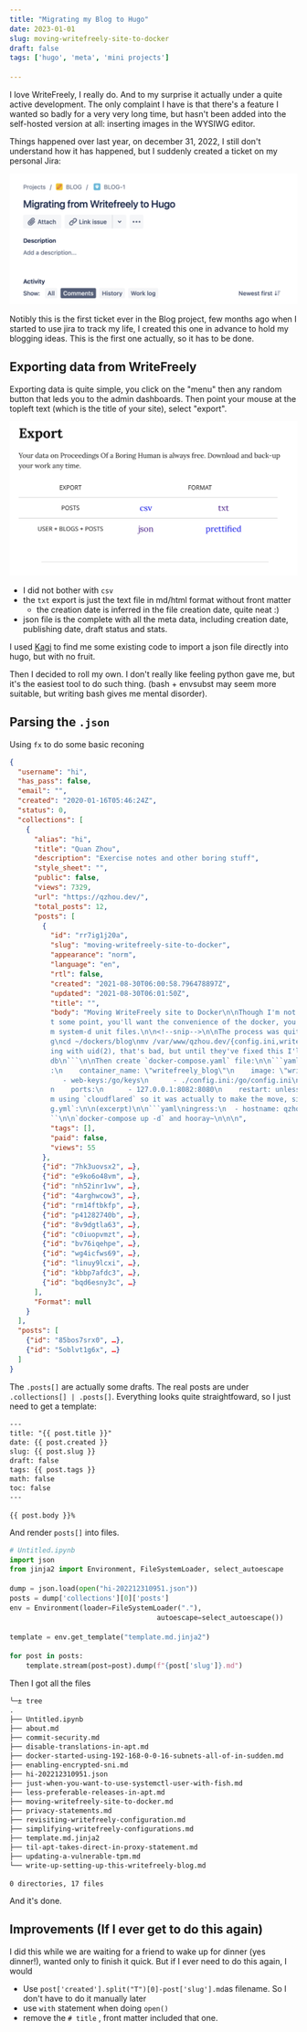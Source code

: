 ```yaml
---
title: "Migrating my Blog to Hugo"
date: 2023-01-01
slug: moving-writefreely-site-to-docker
draft: false
tags: ['hugo', 'meta', 'mini projects']

---
```


I love WriteFreely, I really do. And to my surprise it actually under a quite active development. The only complaint I have is that there's a feature I wanted so badly for a very very long time, but hasn't been added into the self-hosted version at all: inserting images in the WYSIWG editor.

Things happened over last year, on december 31, 2022, I still don't understand how it has happened, but I suddenly created a ticket on my personal Jira:

![image-20230101195857198](image-20230101195857198.png)



Notibly this is the first ticket ever in the Blog project, few months ago when I started to use jira to track my life, I created this one in advance to hold my blogging ideas. This is the first one actually, so it has to be done.

## Exporting data from WriteFreely

Exporting data is quite simple, you click on the "menu" then any random button that leds you to the admin dashboards. Then point your mouse at the topleft text (which is the title of your site), select "export".

![image-20230101200708376](image-20230101200708376.png)

- I did not bother with `csv`
- the `txt` export is just the text file in md/html format without front matter
  - the creation date is inferred in the file creation date, quite neat :)
- json file is the complete with all the meta data, including creation date,  publishing date, draft status and stats.

I used [Kagi](https://www.kagi.com) to find me some existing code to import a json file directly into hugo, but with no fruit.

Then I decided to roll my own. I don't really like feeling python gave me, but it's the easiest tool to do such thing. (bash + envsubst may seem more suitable, but writing bash gives me mental disorder).

## Parsing the `.json`

Using `fx` to do some basic reconing

```json
{
  "username": "hi",
  "has_pass": false,
  "email": "",
  "created": "2020-01-16T05:46:24Z",
  "status": 0,
  "collections": [
    {
      "alias": "hi",
      "title": "Quan Zhou",
      "description": "Exercise notes and other boring stuff",
      "style_sheet": "",
      "public": false,
      "views": 7329,
      "url": "https://qzhou.dev/",
      "total_posts": 12,
      "posts": [
        {
          "id": "rr7ig1j20a",
          "slug": "moving-writefreely-site-to-docker",
          "appearance": "norm",
          "language": "en",
          "rtl": false,
          "created": "2021-08-30T06:00:58.796478897Z",
          "updated": "2021-08-30T06:01:50Z",
          "title": "",
          "body": "Moving WriteFreely site to Docker\n\nThough I'm not a big fan of unnecessary containerization, a
          t some point, you'll want the convenience of the docker, you know, like eliminate the need to write custo
          m system-d unit files.\n\n<!--snip-->\n\nThe process was quite simple:\n\n```bash\nmkdir -p ~/dockers/blo
          g\ncd ~/dockers/blog\nmv /var/www/qzhou.dev/{config.ini,writefreely.db} ./\n\n# writefreely image is runn
          ing with uid(2), that's bad, but until they've fixed this I'll just chown.\nsudo chown 2:2 ./writefreely.
          db\n```\n\nThen create `docker-compose.yaml` file:\n\n```yaml\nversion: \"3\"\n\nservices:\n  writefreely
          :\n    container_name: \"writefreely_blog\"\n    image: \"writeas/writefreely:latest\"\n    volumes:\n
             - web-keys:/go/keys\n      - ./config.ini:/go/config.ini\n      - ./writefreely.db:/go/writefreely.db\
          n    ports:\n      - 127.0.0.1:8082:8080\n    restart: unless-stopped\n\nvolumes:\n  web-keys:\n```\n\nI'
          m using `cloudflared` so it was actually to make the move, simply just update the `/etc/cloudflared/confi
          g.yml`:\n\n(excerpt)\n\n```yaml\ningress:\n  - hostname: qzhou.dev\n    service: http://127.0.0.1:8082\n`
          ``\n\n`docker-compose up -d` and hooray~\n\n\n",
          "tags": [],
          "paid": false,
          "views": 55
        },
        {"id": "7hk3uovsx2", …},
        {"id": "e9ko6o48vm", …},
        {"id": "nh52inr1vw", …},
        {"id": "4arghwcow3", …},
        {"id": "rm14ftbkfp", …},
        {"id": "p41282740b", …},
        {"id": "8v9dgtla63", …},
        {"id": "c0iuopvmzt", …},
        {"id": "bv76iqehpe", …},
        {"id": "wg4icfws69", …},
        {"id": "linuy9lcxi", …},
        {"id": "kbbp7afdc3", …},
        {"id": "bqd6esny3c", …}
      ],
      "Format": null
    }
  ],
  "posts": [
    {"id": "85bos7srx0", …},
    {"id": "5oblvt1g6x", …}
  ]
}
```

The `.posts[]` are actually some drafts. The real posts are under `.collections[] | .posts[]`. Everything looks quite straightfoward, so I just need to get a template:

```jinja2
---
title: "{{ post.title }}"
date: {{ post.created }}
slug: {{ post.slug }}
draft: false
tags: {{ post.tags }}
math: false
toc: false
---

{{ post.body }}%
```

And render `posts[]` into files.

```python
# Untitled.ipynb
import json
from jinja2 import Environment, FileSystemLoader, select_autoescape

dump = json.load(open("hi-202212310951.json"))
posts = dump['collections'][0]['posts']
env = Environment(loader=FileSystemLoader("."),
									autoescape=select_autoescape())

template = env.get_template("template.md.jinja2")

for post in posts:
    template.stream(post=post).dump(f"{post['slug']}.md")
```



Then I got all the files

```noformat
╰─± tree
.
├── Untitled.ipynb
├── about.md
├── commit-security.md
├── disable-translations-in-apt.md
├── docker-started-using-192-168-0-0-16-subnets-all-of-in-sudden.md
├── enabling-encrypted-sni.md
├── hi-202212310951.json
├── just-when-you-want-to-use-systemctl-user-with-fish.md
├── less-preferable-releases-in-apt.md
├── moving-writefreely-site-to-docker.md
├── privacy-statements.md
├── revisiting-writefreely-configuration.md
├── simplifying-writefreely-configurations.md
├── template.md.jinja2
├── til-apt-takes-direct-in-proxy-statement.md
├── updating-a-vulnerable-tpm.md
└── write-up-setting-up-this-writefreely-blog.md

0 directories, 17 files
```

And it's done.

## Improvements (If I ever get to do this again)

I did this while we are waiting for a friend to wake up for dinner (yes dinner!), wanted only to finish it quick. But if I ever need to do this again, I would

* Use `post['created'].split("T")[0]-post['slug'].md`as filename. So I don't have to do it manually later
* use `with` statement when doing `open()`
* remove the `# title` , front matter included that one.
